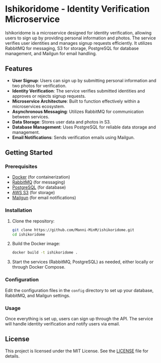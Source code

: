 # Ishikoridome - Identity Verification Microservice

Ishikoridome is a microservice designed for identity verification, allowing users to sign up by providing personal information and photos. The service verifies user identities and manages signup requests efficiently. It utilizes RabbitMQ for messaging, S3 for storage, PostgreSQL for database management, and Mailgun for email handling.

## Features

- **User Signup**: Users can sign up by submitting personal information and two photos for verification.
- **Identity Verification**: The service verifies submitted identities and approves or rejects signup requests.
- **Microservice Architecture**: Built to function effectively within a microservices ecosystem.
- **Asynchronous Messaging**: Utilizes RabbitMQ for communication between services.
- **Data Storage**: Stores user data and photos in S3.
- **Database Management**: Uses PostgreSQL for reliable data storage and management.
- **Email Notifications**: Sends verification emails using Mailgun.

## Getting Started

### Prerequisites

- [Docker](https://www.docker.com/) (for containerization)
- [RabbitMQ](https://www.rabbitmq.com/) (for messaging)
- [PostgreSQL](https://www.postgresql.org/) (for database)
- [AWS S3](https://aws.amazon.com/s3/) (for storage)
- [Mailgun](https://www.mailgun.com/) (for email notifications)

### Installation

1. Clone the repository:

   ```bash
   git clone https://github.com/Manni-MinM/ishikoridome.git
   cd ishikoridome
   ```

2. Build the Docker image:

   ```bash
   docker build -t ishikoridome .
   ```

3. Start the services (RabbitMQ, PostgreSQL) as needed, either locally or through Docker Compose.

### Configuration

Edit the configuration files in the `config` directory to set up your database, RabbitMQ, and Mailgun settings.

### Usage

Once everything is set up, users can sign up through the API. The service will handle identity verification and notify users via email.

## License

This project is licensed under the MIT License. See the [LICENSE](LICENSE) file for details.
